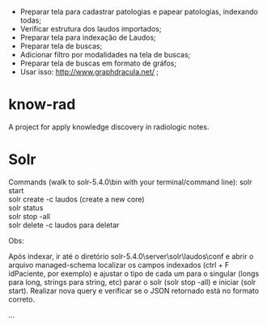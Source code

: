 ﻿- Preparar tela para cadastrar patologias e papear patologias, indexando todas;
- Verificar estrutura dos laudos importados;
- Preparar tela para indexação de Laudos;
- Preparar tela de buscas;
- Adicionar filtro por modalidades na tela de buscas;
- Preparar tela de buscas em formato de gráfos;
- Usar isso: http://www.graphdracula.net/ ;

# know-rad

A project for apply knowledge discovery in radiologic notes.

# Solr
Commands (walk to solr-5.4.0\bin with your terminal/command line):
solr start </br>
solr create -c laudos (create a new core)</br>
solr status</br>
solr stop -all</br>
solr delete -c laudos para deletar

Obs:</br>

Após indexar, ir até o diretório solr-5.4.0\server\solr\laudos\conf e abrir o arquivo managed-schema
localizar os campos indexados (ctrl + F idPaciente, por exemplo) 
e ajustar o tipo de cada um para o singular (longs para long, strings para string, etc)
parar o solr (solr stop -all) e iniciar (solr start).
Realizar nova query e verificar se o JSON retornado está no formato correto.

...
